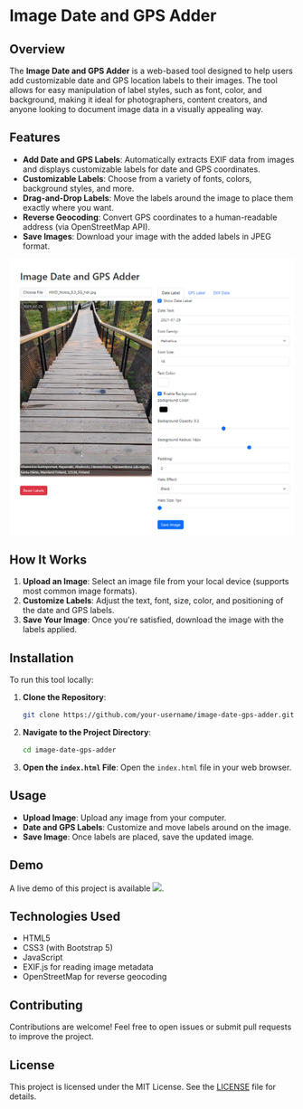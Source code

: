 # Image Date and GPS Adder

## Overview
The **Image Date and GPS Adder** is a web-based tool designed to help users add customizable date and GPS location labels to their images. The tool allows for easy manipulation of label styles, such as font, color, and background, making it ideal for photographers, content creators, and anyone looking to document image data in a visually appealing way.

## Features
- **Add Date and GPS Labels**: Automatically extracts EXIF data from images and displays customizable labels for date and GPS coordinates.
- **Customizable Labels**: Choose from a variety of fonts, colors, background styles, and more.
- **Drag-and-Drop Labels**: Move the labels around the image to place them exactly where you want.
- **Reverse Geocoding**: Convert GPS coordinates to a human-readable address (via OpenStreetMap API).
- **Save Images**: Download your image with the added labels in JPEG format.

![Projects](https://github.com/abport/Image-Date-GPS-Adder/blob/main/screenshot.png) 

## How It Works
1. **Upload an Image**: Select an image file from your local device (supports most common image formats).
2. **Customize Labels**: Adjust the text, font, size, color, and positioning of the date and GPS labels.
3. **Save Your Image**: Once you're satisfied, download the image with the labels applied.

## Installation
To run this tool locally:
1. **Clone the Repository**:
   ```bash
   git clone https://github.com/your-username/image-date-gps-adder.git
   ```

2. **Navigate to the Project Directory**:
   ```bash
   cd image-date-gps-adder
   ```

3. **Open the `index.html` File**:
   Open the `index.html` file in your web browser.
   
## Usage
- **Upload Image**: Upload any image from your computer.
- **Date and GPS Labels**: Customize and move labels around on the image.
- **Save Image**: Once labels are placed, save the updated image.

## Demo
A live demo of this project is available <a href="https://abport.github.io/Image-Date-GPS-Adder/"
    ><img
      src="https://img.shields.io/static/v1?label=&message=Live%20Demo%20Here&color=orange"
      height="25"
  /></a>.

## Technologies Used
- HTML5
- CSS3 (with Bootstrap 5)
- JavaScript
- EXIF.js for reading image metadata
- OpenStreetMap for reverse geocoding

## Contributing
Contributions are welcome! Feel free to open issues or submit pull requests to improve the project.

## License
This project is licensed under the MIT License. See the [LICENSE](LICENSE) file for details.
